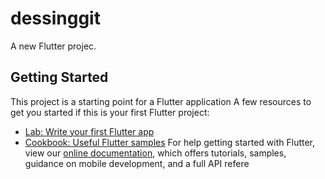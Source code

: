 # dessinggit
A new Flutter projec. 
## Getting Started 
This project is a starting point for a Flutter application
A few resources to get you started if this is your first Flutter project:
- [Lab: Write your first Flutter app](https://flutter.dev/docs/get-started/codelab)
- [Cookbook: Useful Flutter samples](https://flutter.dev/docs/cookbook)
For help getting started with Flutter, view our
[online documentation](https://flutter.dev/docs), which offers tutorials,
samples, guidance on mobile development, and a full API refere
















